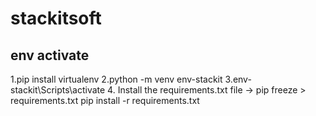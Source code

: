 # stackitsoft

env activate
-------------
1.pip install virtualenv
2.python -m venv env-stackit
3.env-stackit\Scripts\activate
4. Install the requirements.txt file ->
        pip freeze > requirements.txt 
        pip install -r requirements.txt